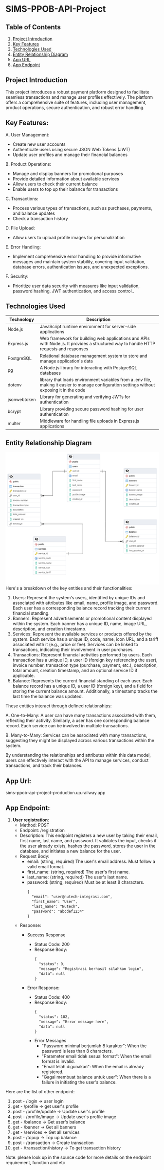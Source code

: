 ﻿# SIMS-PPOB-API-Project

## Table of Contents

1. [Project Introduction](#project-introduction)
2. [Key Features](#key-features)
3. [Technologies Used](#technologies-used)
4. [Entity Relationship Diagram](#entity-relationship-diagram)
5. [App URL](#app-url)
6. [App Endpoint](#app-endpoint)


## Project Introduction
This project introduces a robust payment platform designed to facilitate seamless transactions and manage user profiles effectively. The platform offers a comprehensive suite of features, including user management, product operations, secure authentication, and robust error handling.

## Key Features:
A. User Management:

 - Create new user accounts
 - Authenticate users using secure JSON Web Tokens (JWT)
 - Update user profiles and manage their financial balances

B. Product Operations:

 - Manage and display banners for promotional purposes
 - Provide detailed information about available services
 - Allow users to check their current balance
 - Enable users to top up their balance for transactions

C. Transactions:

 - Process various types of transactions, such as purchases, payments, and balance updates
 - Check a transaction history

D. File Upload:

 - Allow users to upload profile images for personalization
   
E. Error Handling:

 - Implement comprehensive error handling to provide informative messages and maintain system stability, covering input validation, database errors, authentication issues, and unexpected exceptions.

F. Security:

 - Prioritize user data security with measures like input validation, password hashing, JWT authentication, and access control..

  


## Technologies Used

| Technology | Description |
|---|---|
| Node.js | JavaScript runtime environment for server-side applications |
| Express.js | Web framework for building web applications and APIs with Node.js. It provides a structured way to handle HTTP requests and responses |
| PostgreSQL | Relational database management system to store and manage application's data  |
| pg | A Node.js library for interacting with PostgreSQL databases |
| dotenv | library that loads environment variables from a .env file, making it easier to manage configuration settings without exposing it in the code |
| jsonwebtoken | Library for generating and verifying JWTs for authentication |
| bcrypt | Library providing secure password hashing for user authentication |
| multer | Middleware for handling file uploads in Express.js applications |

## Entity Relationship Diagram
![Payment-Point-Online-Banking Tables](https://github.com/aliraihann/SIMS-PPOB-API-Project/blob/main/Entity%20Relationship%20Diagram.png)
Here's a breakdown of the key entities and their functionalities:

1. Users: Represent the system's users, identified by unique IDs and associated with attributes like email, name, profile image, and password. Each user has a corresponding balance record tracking their current financial standing.
2. Banners: Represent advertisements or promotional content displayed within the system. Each banner has a unique ID, name, image URL, description, and creation timestamp.
3. Services: Represent the available services or products offered by the system. Each service has a unique ID, code, name, icon URL, and a tariff associated with it (e.g., price or fee). Services can be linked to transactions, indicating their involvement in user purchases.
4. Transactions: Represent financial activities performed by users. Each transaction has a unique ID, a user ID (foreign key referencing the user), invoice number, transaction type (purchase, payment, etc.), description, total amount, creation timestamp, and an optional service ID if applicable.
5. Balance: Represents the current financial standing of each user. Each balance record has a unique ID, a user ID (foreign key), and a field for storing the current balance amount. Additionally, a timestamp tracks the last time the balance was updated.


These entities interact through defined relationships:

A. One-to-Many: A user can have many transactions associated with them, reflecting their activity. Similarly, a user has one corresponding balance record. Each service can be involved in multiple transactions.

B. Many-to-Many: Services can be associated with many transactions, suggesting they might be displayed across various transactions within the system.

By understanding the relationships and attributes within this data model, users can effectively interact with the API to manage services, conduct transactions, and track their balances.

## App Url: 
sims-ppob-api-project-production.up.railway.app

## App Endpoint: 

1. **User registration**:
   - Method: POST
   - Endpoint: /registration
   -  Description: This endpoint registers a new user by taking their email, first name, last name, and password. It validates the input, checks if the user already exists, hashes the password, stores the user in the database, and initiates a new balance for the user.
   -   Request Body:
       - email: (string, required) The user's email address. Must follow a valid email format.
       - first_name: (string, required) The user's first name.
       - last_name: (string, required) The user's last name.
       - password: (string, required) Must be at least 8 characters.
           ```
           {
             "email": "user@nutech-integrasi.com",
             "first_name": "User",
             "last_name": "Nutech",
             "password": "abcdef1234"
           }
           ```
   -  Response:
       * Success Response
         - Status Code: 200
         - Response Body:
           ```
           {
             "status": 0,
             "message": "Registrasi berhasil silahkan login",
             "data": null
           }
           ```
       * Error Response:
         - Status Code: 400
         - Response Body:
           ```
           {
             "status": 102,
             "message": "Error message here",
             "data": null
           }
           ```

          * Error Messages
              - "Password minimal berjumlah 8 karakter": When the password is less than 8 characters.
              - "Parameter email tidak sesuai format": When the email format is invalid.
              - "Email telah digunakan": When the email is already registered.
              - "Gagal membuat balance untuk user": When there is a failure in initiating the user's balance.

Here are the list of other endpoint:
1. post - /login -> user login
1. get - /profile -> get user's profile
1. post - /profile/update -> Update user's profile
1. post - /profile/image -> Update user's profile image
2. get - /balance  -> Get user's balance
3. get - /banner -> Get all banners
4. get - /services -> Get all services
5. post - /topup -> Top up balance
6. post - /transaction -> Create transaction
7. get - /transaction/history -> To get transaction history

Note: please look up in the source code for more details on the endpoint requirement, function and etc
